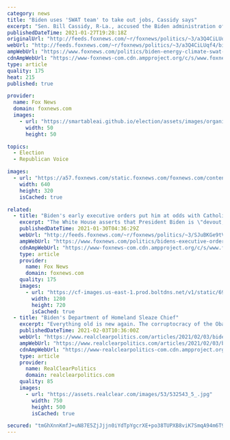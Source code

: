 ```yaml
---
category: news
title: "Biden uses 'SWAT team' to take out jobs, Cassidy says"
excerpt: "Sen. Bill Cassidy, R-La., accused the Biden administration of being unsympathetic toward the thousands of Americans whose jobs were lost due to new policies put into effect in the first days of the new presidency."
publishedDateTime: 2021-01-27T19:28:18Z
originalUrl: "http://feeds.foxnews.com/~r/foxnews/politics/~3/a3Q4CiLUqf4/biden-energy-climate-swat-team-take-out-jobs-cassidy"
webUrl: "http://feeds.foxnews.com/~r/foxnews/politics/~3/a3Q4CiLUqf4/biden-energy-climate-swat-team-take-out-jobs-cassidy"
ampWebUrl: "https://www.foxnews.com/politics/biden-energy-climate-swat-team-take-out-jobs-cassidy.amp"
cdnAmpWebUrl: "https://www-foxnews-com.cdn.ampproject.org/c/s/www.foxnews.com/politics/biden-energy-climate-swat-team-take-out-jobs-cassidy.amp"
type: article
quality: 175
heat: 215
published: true

provider:
  name: Fox News
  domain: foxnews.com
  images:
    - url: "https://smartableai.github.io/election/assets/images/organizations/foxnews.com-50x50.jpg"
      width: 50
      height: 50

topics:
  - Election
  - Republican Voice

images:
  - url: "https://a57.foxnews.com/static.foxnews.com/foxnews.com/content/uploads/2021/01/640/320/Jennifer-Granholm-Energy-Secretary-Nominee-AP.jpg?ve=1&tl=1"
    width: 640
    height: 320
    isCached: true

related:
  - title: "Biden's early executive orders put him at odds with Catholic Church"
    excerpt: "The White House asserts that President Biden is \"devout,\" but many in Church leadership and among the rank-and-file have denounced his policies."
    publishedDateTime: 2021-01-30T04:36:29Z
    webUrl: "http://feeds.foxnews.com/~r/foxnews/politics/~3/SJuBKGe9tVQ/bidens-executive-orders-catholic-church"
    ampWebUrl: "https://www.foxnews.com/politics/bidens-executive-orders-catholic-church.amp"
    cdnAmpWebUrl: "https://www-foxnews-com.cdn.ampproject.org/c/s/www.foxnews.com/politics/bidens-executive-orders-catholic-church.amp"
    type: article
    provider:
      name: Fox News
      domain: foxnews.com
    quality: 175
    images:
      - url: "https://cf-images.us-east-1.prod.boltdns.net/v1/static/694940094001/3a49a324-5f30-4b69-97c2-9d9175f94a48/3d8f7535-62b6-4e2b-b2bf-51ba9ec2f29b/1280x720/match/image.jpg"
        width: 1280
        height: 720
        isCached: true
  - title: "Biden's Department of Homeland Sleaze Chief"
    excerpt: "Everything old is new again. The corruptocracy of the Obama administration is back with a vengeance in the White House. Once more, the"
    publishedDateTime: 2021-02-03T10:36:00Z
    webUrl: "https://www.realclearpolitics.com/articles/2021/02/03/bidens_department_of_homeland_sleaze_chief_145172.html#!"
    ampWebUrl: "https://www.realclearpolitics.com/articles/2021/02/03/bidens_department_of_homeland_sleaze_chief_145172.amp.html"
    cdnAmpWebUrl: "https://www-realclearpolitics-com.cdn.ampproject.org/c/s/www.realclearpolitics.com/articles/2021/02/03/bidens_department_of_homeland_sleaze_chief_145172.amp.html"
    type: article
    provider:
      name: RealClearPolitics
      domain: realclearpolitics.com
    quality: 85
    images:
      - url: "https://assets.realclear.com/images/53/532543_5_.jpg"
        width: 750
        height: 500
        isCached: true

secured: "tmGhXnnKmfJ+uN87E5ZjJjjn0iYdTpYgcrXE+po38TUPXB8viK7SmqA94m6T9FrlJnINQRBKbdK+o1EEKmSofYnfqhjylswF3VrCtXrgBN9Ikf/asCxxinj+7Q6NCmpvrNcnvRuQQcId6HnageCMK4Nm4J93Ri7N5gpat/FpDa2vBpOWp6Cm9leA3OVkwMRgIomca1pMDodpVdbJvpBIoOL4FkGdHlc4DYxTF3oA+5T8Ufj7gG2vqY1qtsGLBRUwK9h0/DBncDVfPDwgCCSrxU3u2ypMcVWj3ljMnBvSc16vn9yH50CvyOSisUf5HDr/wCIbnN+/Ukejukf2LKK3rJ/itgRJHB4qmh4rC/0y5lk=;oHGVwZJc7t0QxuE1OJIidw=="
---
```


